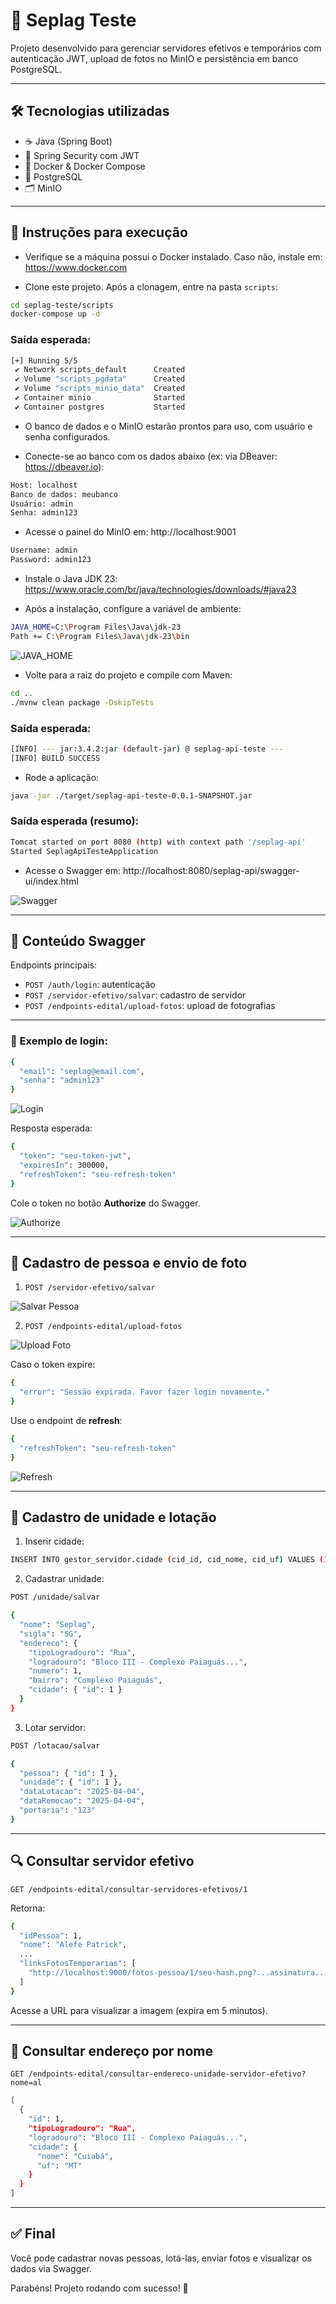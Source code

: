 # 📘 Seplag Teste

Projeto desenvolvido para gerenciar servidores efetivos e temporários com autenticação JWT, upload de fotos no MinIO e persistência em banco PostgreSQL.

---

## 🛠 Tecnologias utilizadas

- ☕ Java (Spring Boot)
- 🔐 Spring Security com JWT
- 🐳 Docker & Docker Compose
- 🐘 PostgreSQL
- 🗂 MinIO

---

## 🚀 Instruções para execução

- Verifique se a máquina possui o Docker instalado. Caso não, instale em: https://www.docker.com

- Clone este projeto. Após a clonagem, entre na pasta `scripts`:

```bash
cd seplag-teste/scripts
docker-compose up -d
```

### Saída esperada:

```bash
[+] Running 5/5
 ✔ Network scripts_default      Created
 ✔ Volume "scripts_pgdata"      Created
 ✔ Volume "scripts_minio_data"  Created
 ✔ Container minio              Started
 ✔ Container postgres           Started
```

- O banco de dados e o MinIO estarão prontos para uso, com usuário e senha configurados.

- Conecte-se ao banco com os dados abaixo (ex: via DBeaver: https://dbeaver.io):

```bash
Host: localhost
Banco de dados: meubanco
Usuário: admin
Senha: admin123
```

- Acesse o painel do MinIO em: http://localhost:9001

```bash
Username: admin
Password: admin123
```

- Instale o Java JDK 23: https://www.oracle.com/br/java/technologies/downloads/#java23

- Após a instalação, configure a variável de ambiente:

```bash
JAVA_HOME=C:\Program Files\Java\jdk-23
Path += C:\Program Files\Java\jdk-23\bin
```

![JAVA_HOME](https://github.com/user-attachments/assets/59a2a0e4-52c1-42a6-abcf-fa94cc32ca9f)

- Volte para a raiz do projeto e compile com Maven:

```bash
cd ..
./mvnw clean package -DskipTests
```

### Saída esperada:
```bash
[INFO] --- jar:3.4.2:jar (default-jar) @ seplag-api-teste ---
[INFO] BUILD SUCCESS
```

- Rode a aplicação:

```bash
java -jar ./target/seplag-api-teste-0.0.1-SNAPSHOT.jar
```

### Saída esperada (resumo):
```bash
Tomcat started on port 8080 (http) with context path '/seplag-api'
Started SeplagApiTesteApplication
```

- Acesse o Swagger em: http://localhost:8080/seplag-api/swagger-ui/index.html

![Swagger](https://github.com/user-attachments/assets/628ff20d-559f-404d-b4cd-613341435eeb)

---

## 🧪 Conteúdo Swagger

Endpoints principais:

- `POST /auth/login`: autenticação
- `POST /servidor-efetivo/salvar`: cadastro de servidor
- `POST /endpoints-edital/upload-fotos`: upload de fotografias

---

### 🧾 Exemplo de login:

```bash
{
  "email": "seplag@email.com",
  "senha": "admin123"
}
```

![Login](https://github.com/user-attachments/assets/ec7e5a8f-6094-4fa7-a484-c121b0d772ac)

Resposta esperada:
```bash
{
  "token": "seu-token-jwt",
  "expiresIn": 300000,
  "refreshToken": "seu-refresh-token"
}
```

Cole o token no botão **Authorize** do Swagger.

![Authorize](https://github.com/user-attachments/assets/361f25fc-71ec-4cb3-aed3-d4da61b1555c)

---

## 👤 Cadastro de pessoa e envio de foto

1. `POST /servidor-efetivo/salvar`

![Salvar Pessoa](https://github.com/user-attachments/assets/085d81fe-139e-47f3-9d1d-21cb29b86336)

2. `POST /endpoints-edital/upload-fotos`

![Upload Foto](https://github.com/user-attachments/assets/73b8cfdc-265c-4f87-8777-d746bac48478)

Caso o token expire:

```bash
{
  "error": "Sessão expirada. Favor fazer login novamente."
}
```

Use o endpoint de **refresh**:

```bash
{
  "refreshToken": "seu-refresh-token"
}
```

![Refresh](https://github.com/user-attachments/assets/77c12457-666e-4849-b8a0-63a75c92d1e5)

---

## 🏢 Cadastro de unidade e lotação

1. Inserir cidade:
```bash
INSERT INTO gestor_servidor.cidade (cid_id, cid_nome, cid_uf) VALUES (1, 'Cuiabá', 'MT');
```

2. Cadastrar unidade:
```bash
POST /unidade/salvar

{
  "nome": "Seplag",
  "sigla": "SG",
  "endereco": {
    "tipoLogradouro": "Rua",
    "logradouro": "Bloco III - Complexo Paiaguás...",
    "numero": 1,
    "bairro": "Complexo Paiaguás",
    "cidade": { "id": 1 }
  }
}
```

3. Lotar servidor:
```bash
POST /lotacao/salvar

{
  "pessoa": { "id": 1 },
  "unidade": { "id": 1 },
  "dataLotacao": "2025-04-04",
  "dataRemocao": "2025-04-04",
  "portaria": "123"
}
```

---

## 🔍 Consultar servidor efetivo

`GET /endpoints-edital/consultar-servidores-efetivos/1`

Retorna:

```bash
{
  "idPessoa": 1,
  "nome": "Alefe Patrick",
  ...
  "linksFotosTemporarias": [
    "http://localhost:9000/fotos-pessoa/1/seu-hash.png?...assinatura..."
  ]
}
```

Acesse a URL para visualizar a imagem (expira em 5 minutos).

---

## 📍 Consultar endereço por nome

`GET /endpoints-edital/consultar-endereco-unidade-servidor-efetivo?nome=al`

```bash
[
  {
    "id": 1,
    "tipoLogradouro": "Rua",
    "logradouro": "Bloco III - Complexo Paiaguás...",
    "cidade": {
      "nome": "Cuiabá",
      "uf": "MT"
    }
  }
]
```

---

## ✅ Final

Você pode cadastrar novas pessoas, lotá-las, enviar fotos e visualizar os dados via Swagger.

Parabéns! Projeto rodando com sucesso! 🚀
